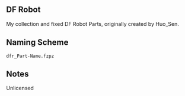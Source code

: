 ## DF Robot

My collection and fixed DF Robot Parts, originally created by Huo_Sen.

## Naming Scheme

```
dfr_Part-Name.fzpz
```

## Notes

Unlicensed
